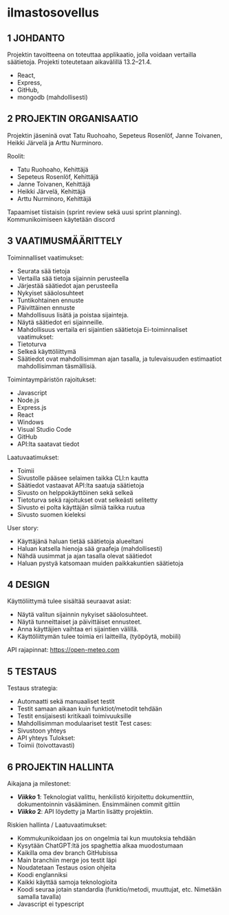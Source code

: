 # ilmastosovellus
## 1	JOHDANTO
Projektin tavoitteena on toteuttaa applikaatio, jolla voidaan vertailla säätietoja. Projekti toteutetaan aikavälillä 13.2–21.4.

-	React,
-	Express, 
-	GitHub,
-	mongodb (mahdollisesti)

## 2	PROJEKTIN ORGANISAATIO
Projektin jäseninä ovat Tatu Ruohoaho, Sepeteus Rosenlöf, Janne Toivanen, Heikki Järvelä ja Arttu Nurminoro.

Roolit:
-	Tatu Ruohoaho, Kehittäjä
-	Sepeteus Rosenlöf, Kehittäjä
-	Janne Toivanen, Kehittäjä
-	Heikki Järvelä, Kehittäjä 
-	Arttu Nurminoro, Kehittäjä

Tapaamiset tiistaisin (sprint review sekä uusi sprint planning). Kommunikoimiseen käytetään discord

## 3	VAATIMUSMÄÄRITTELY
Toiminnalliset vaatimukset:
-	Seurata sää tietoja 
-	Vertailla sää tietoja sijainnin perusteella
-	Järjestää säätiedot ajan perusteella
-	Nykyiset sääolosuhteet
-	Tuntikohtainen ennuste
-	Päivittäinen ennuste
-	Mahdollisuus lisätä ja poistaa sijainteja.
-	Näytä säätiedot eri sijainneille.
-	Mahdollisuus vertaila eri sijaintien säätietoja
Ei-toiminnaliset vaatimukset:
-	Tietoturva
-	Selkeä käyttöliittymä
-	Säätiedot ovat mahdollisimman ajan tasalla, ja tulevaisuuden estimaatiot mahdollisimman täsmällisiä. 

Toimintaympäristön rajoitukset:
-	Javascript
-	Node.js
-	Express.js
-	React
-	Windows
-	Visual Studio Code
-	GitHub
-	API:lta saatavat tiedot

Laatuvaatimukset:
-	Toimii
-	Sivustolle pääsee selaimen taikka CLI:n kautta
-	Säätiedot vastaavat API:lta saatuja säätietoja
-	Sivusto on helppokäyttöinen sekä selkeä
-	Tietoturva sekä rajoitukset ovat selkeästi selitetty
-	Sivusto ei polta käyttäjän silmiä taikka ruutua
-	Sivusto suomen kieleksi

User story:
-	Käyttäjänä haluan tietää säätietoja alueeltani
-	Haluan katsella hienoja sää graafeja (mahdollisesti)
-	Nähdä uusimmat ja ajan tasalla olevat säätiedot
-	Haluan pystyä katsomaan muiden paikkakuntien säätietoja

## 4	DESIGN
Käyttöliittymä tulee sisältää seuraavat asiat:
-	Näytä valitun sijainnin nykyiset sääolosuhteet.
-	Näytä tunneittaiset ja päivittäiset ennusteet.
-	Anna käyttäjien vaihtaa eri sijaintien välillä.
-	Käyttöliittymän tulee toimia eri laitteilla, (työpöytä, mobiili)

API rajapinnat: 
https://open-meteo.com

## 5	TESTAUS
Testaus strategia:
-	Automaatti sekä manuaaliset testit
-	Testit samaan aikaan kuin funktiot/metodit tehdään
-	Testit ensijaisesti kritikaali toimivuuksille
-	Mahdollisimman modulaariset testit
Test cases:
-	Sivustoon yhteys
-	API yhteys
Tulokset:
-	Toimii (toivottavasti)

## 6	PROJEKTIN HALLINTA
Aikajana ja milestonet:
- ***Viikko* 1**: Teknologiat valittu, henkilistö kirjoitettu dokumenttiin, dokumentoinnin väsääminen. Ensimmäinen commit gittiin
- ***Viikko* 2**: API löydetty ja Martin lisätty projektiin.

Riskien hallinta / Laatuvaatimukset:
-	Kommukunikoidaan jos on ongelmia tai kun muutoksia tehdään 
-	Kysytään ChatGPT:ltä jos spaghettia alkaa muodostumaan
-	Kaikilla oma dev branch GitHubissa
-	Main branchiin merge jos testit läpi
-	Noudatetaan Testaus osion ohjeita
-	Koodi englanniksi 
-	Kaikki käyttää samoja teknologioita
-	Koodi seuraa jotain standardia (funktio/metodi, muuttujat, etc. Nimetään samalla tavalla)
-	Javascript ei typescript
